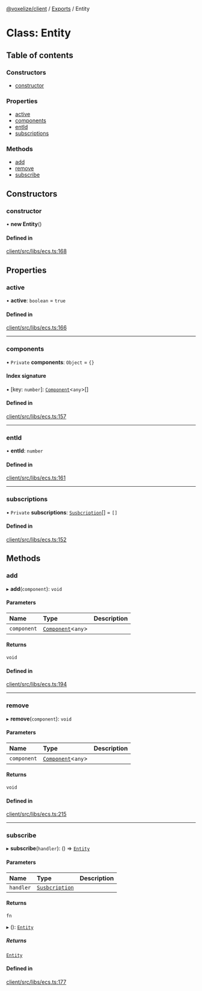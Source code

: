 [@voxelize/client](../README.md) / [Exports](../modules.md) / Entity

# Class: Entity

## Table of contents

### Constructors

- [constructor](Entity.md#constructor)

### Properties

- [active](Entity.md#active)
- [components](Entity.md#components)
- [entId](Entity.md#entid)
- [subscriptions](Entity.md#subscriptions)

### Methods

- [add](Entity.md#add)
- [remove](Entity.md#remove)
- [subscribe](Entity.md#subscribe)

## Constructors

### constructor

• **new Entity**()

#### Defined in

[client/src/libs/ecs.ts:168](https://github.com/shaoruu/voxelize/blob/63b1cce/client/src/libs/ecs.ts#L168)

## Properties

### active

• **active**: `boolean` = `true`

#### Defined in

[client/src/libs/ecs.ts:166](https://github.com/shaoruu/voxelize/blob/63b1cce/client/src/libs/ecs.ts#L166)

___

### components

• `Private` **components**: `Object` = `{}`

#### Index signature

▪ [key: `number`]: [`Component`](Component.md)<`any`\>[]

#### Defined in

[client/src/libs/ecs.ts:157](https://github.com/shaoruu/voxelize/blob/63b1cce/client/src/libs/ecs.ts#L157)

___

### entId

• **entId**: `number`

#### Defined in

[client/src/libs/ecs.ts:161](https://github.com/shaoruu/voxelize/blob/63b1cce/client/src/libs/ecs.ts#L161)

___

### subscriptions

• `Private` **subscriptions**: [`Susbcription`](../modules.md#susbcription)[] = `[]`

#### Defined in

[client/src/libs/ecs.ts:152](https://github.com/shaoruu/voxelize/blob/63b1cce/client/src/libs/ecs.ts#L152)

## Methods

### add

▸ **add**(`component`): `void`

#### Parameters

| Name | Type | Description |
| :------ | :------ | :------ |
| `component` | [`Component`](Component.md)<`any`\> |  |

#### Returns

`void`

#### Defined in

[client/src/libs/ecs.ts:194](https://github.com/shaoruu/voxelize/blob/63b1cce/client/src/libs/ecs.ts#L194)

___

### remove

▸ **remove**(`component`): `void`

#### Parameters

| Name | Type | Description |
| :------ | :------ | :------ |
| `component` | [`Component`](Component.md)<`any`\> |  |

#### Returns

`void`

#### Defined in

[client/src/libs/ecs.ts:215](https://github.com/shaoruu/voxelize/blob/63b1cce/client/src/libs/ecs.ts#L215)

___

### subscribe

▸ **subscribe**(`handler`): () => [`Entity`](Entity.md)

#### Parameters

| Name | Type | Description |
| :------ | :------ | :------ |
| `handler` | [`Susbcription`](../modules.md#susbcription) |  |

#### Returns

`fn`

▸ (): [`Entity`](Entity.md)

##### Returns

[`Entity`](Entity.md)

#### Defined in

[client/src/libs/ecs.ts:177](https://github.com/shaoruu/voxelize/blob/63b1cce/client/src/libs/ecs.ts#L177)

